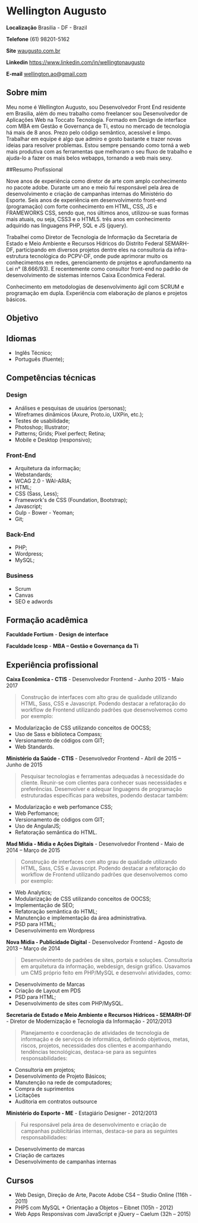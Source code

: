# Wellington Augusto

**Localização** Brasilia - DF - Brazil

**Telefone** (61) 98201-5162

**Site** [waugusto.com.br](http://waugusto.com.br)

**Linkedin** https://www.linkedin.com/in/wellingtonaugusto

**E-mail** wellington.ao@gmail.com

## Sobre mim
 
Meu nome é Wellington Augusto, sou Desenvolvedor Front End residente em Brasilia, além do meu trabalho como freelancer sou Desenvolvedor de Aplicações Web na Toccato Tecnologia. Formado em Design de interface com MBA em Gestão e Governança de Ti, estou no mercado de tecnologia há mais de 8 anos. Prezo pelo código semântico, acessível e limpo. Trabalhar em equipe é algo que admiro e gosto bastante e trazer novas ideias para resolver problemas. Estou sempre pensando como torná a web mais produtiva com as ferramentas que melhoram o seu fluxo de trabalho e ajuda-lo a fazer os mais belos webapps, tornando a web mais sexy.

##Resumo Profissional

Nove anos de experiência como diretor de arte com amplo conhecimento no pacote adobe. Durante um ano e meio fui responsável pela área de desenvolvimento e criação de campanhas internas do Ministério do Esporte. Seis anos de experiência em desenvolvimento front-end (programação) com forte conhecimento em HTML, CSS, JS e FRAMEWORKS CSS, sendo que, nos últimos anos, utilizou-se suas formas mais atuais, ou seja, CSS3 e o HTML5. três anos em conhecimento adquirido nas linguagens PHP, SQL e JS (jquery).

Trabalhei como Diretor de Tecnologia de Informação da Secretaria de Estado e Meio Ambiente e Recursos Hídricos do Distrito Federal SEMARH-DF, participando em diversos projetos dentre eles na consultoria da infra-estrutura tecnológica do PCPV-DF, onde pude aprimorar muito os conhecimentos em redes, gerenciamento de projetos e aprofundamento na Lei n° (8.666/93). E recentemente como consultor front-end no padrão de desenvolvimento de sistemas internos Caixa Econômica Federal.

Conhecimento em metodologias de desenvolvimento ágil com SCRUM e programação em dupla. Experiência com elaboração de planos e projetos básicos.

## Objetivo 

## Idiomas 

* Inglês Técnico;
* Português (fluente);

## Competências técnicas

### Design
* Análises e pesquisas de usuários (personas); 
* Wireframes dinâmicos (Axure, Proto.io, UXPin, etc.); 
* Testes de usabilidade;
* Photoshop; Illustrator; 
* Patterns; Grids; Pixel perfect; Retina;
* Mobile e Desktop (responsivo);

### Front-End
* Arquitetura da informação;
* Webstandards;
* WCAG 2.0 - WAI-ARIA;
* HTML;
* CSS (Sass, Less);
* Framework's de CSS (Foundation, Bootstrap);
* Javascript;
* Gulp - Bower - Yeoman;
* Git;

### Back-End
* PHP;
* Wordpress;
* MySQL;

### Business
* Scrum
* Canvas
* SEO e adwords

## Formação acadêmica

**Faculdade Fortium** - **Design de interface**

**Faculdade Icesp**  - **MBA – Gestão e Governança da Ti**

## Experiência profissional

**Caixa Econômica - CTIS** - Desenvolvedor Frontend - Junho 2015 - Maio 2017

> Construção de interfaces com alto grau de qualidade utilizando HTML, Sass, CSS e Javascript. Podendo destacar a refatoração do workflow de Frontend utilizando padrões que desenvolvemos como por exemplo:
* Modularização de CSS utilizando conceitos de OOCSS;
* Uso de Sass e biblioteca Compass;
* Versionamento de códigos com GIT;
* Web Standards.

**Ministério da Saúde - CTIS** -  Desenvolvedor Frontend - Abril de 2015 – Junho de 2015

> Pesquisar tecnologias e ferramentas adequadas à necessidade do cliente. Reunir-se com clientes para conhecer suas necessidades e preferências. Desenvolver e adequar linguagens de programação estruturadas específicas para websites, podendo destacar também:
* Modularização e web perfomance CSS;
* Web Perfomance;
* Versionamento de códigos com GIT;
* Uso de AngularJS;
* Refatoração semântica do HTML.

**Mad Mídia - Mídia e Ações Digitais** - Desenvolvedor Frontend - Maio de 2014 – Março de 2015

> Construção de interfaces com alto grau de qualidade utilizando HTML, Sass, CSS e Javascript. Podendo destacar a refatoração do workflow de Frontend utilizando padrões que desenvolvemos como por exemplo:
* Web Analytics;
* Modularização de CSS utilizando conceitos de OOCSS;
* Implementação de SEO;
* Refatoração semântica do HTML;
* Manutenção e implementação da área administrativa.
* PSD para HTML;
* Desenvolvimento em Wordpress


**Nova Mídia -  Publicidade Digital** - Desenvolvedor Frontend - Agosto de 2013 – Março de 2014

> Desenvolvimento de padrões de sites, portais e soluções. Consultoria em arquitetura da informação, webdesign, design gráfico. Usavamos um CMS próprio feito em PHP/MySQL e desenvolvi atividades, como:
* Desenvolvimento de Marcas
* Criação de Layout em PDS
* PSD para HTML;
* Desenvolvimento de sites com PHP/MySQL.

**Secretaria de Estado e Meio Ambiente e Recursos Hídricos - SEMARH-DF** - Diretor de Modernização e Tecnologia da Informação - 2012/2013

> Planejamento e coordenação de atividades de tecnologia de informação e de serviços de informática, definindo objetivos, metas, riscos, projetos, necessidades dos clientes e acompanhando tendências tecnológicas, destaca-se para as seguintes responsabilidades:
* Consultoria em projetos;
* Desenvolvimento de Projeto Básicos;
* Manutenção na rede de computadores;
* Compra de suprimentos
* Licitações
* Auditoria em contratos outsource

**Ministério do Esporte - ME** - Estagiário Designer - 2012/2013

> Fui responsável pela área de desenvolvimento e criação de campanhas publicitárias internas, destaca-se para as seguintes responsabilidades:
* Desenvolvimento de marcas
* Criação de cartazes
* Desenvolvimento de campanhas internas

## Cursos

* Web Design, Direção de Arte, Pacote Adobe CS4 – Studio Online (116h - 2011)
* PHP5 com MySQL + Orientação a Objetos – Eibnet (105h - 2012)
* Web Apps Responsivas com JavaScript e jQuery – Caelum (32h – 2015)
